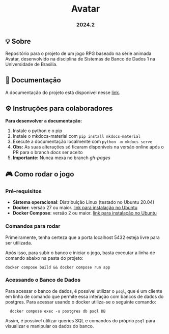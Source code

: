 <h1 align="center"> Avatar </h1>
<h3 align="center"> 2024.2 </h3>

## 💡 Sobre

Repositório para o projeto de um jogo RPG baseado na série animada Avatar, desenvolvido na disciplina de Sistemas de Banco de Dados 1 na Universidade de Brasilia.

## 📒 Documentação

A documentação do projeto está disponivel nesse [link](https://sbd1.github.io/2024.2-Avatar/).


## ⚙️ Instruções para colaboradores

**Para desenvolver a documentação:**

1. Instale o python e o pip
2. Instale o mkdocs-material com ```pip install mkdocs-material```
3. Execute a documentação localmente com ```python -m mkdocs serve```
4. **Obs:** As suas alterações só ficaram disponíveis na versão online após o PR para o branch *docs* ser aceito
5. **Importante:** Nunca mexa no branch *gh-pages*

## 🎮 Como rodar o jogo

### Pré-requisitos

- **Sistema operacional**: Distribuição Linux (testado no Ubuntu 20.04)
- **Docker**: versão 27 ou maior. [link para instalação no Ubuntu](https://docs.docker.com/engine/install/ubuntu/)
- **Docker Compose**: versão 2 ou maior. [link para instalação no Ubuntu](https://docs.docker.com/compose/install/linux/#install-using-the-repository)

### Comandos para rodar

Primeiramente, tenha certeza que a porta localhost 5432 esteja livre para ser utilizada.

Após isso, para subir o banco e iniciar o jogo, basta executar a linha de comando abaixo na pasta do projeto:

```
docker compose build && docker compose run app
```

### Acessando o Banco de Dados

Para acessar o banco de dados, é possível utilizar o `psql`, que é um cliente em linha de comando que permite essa interação com bancos de dados do postgres. Para acessar usando o docker utiliza-se o seguinte comando:

```
  docker compose exec -u postgres db psql DB
```

Assim, é possível utilizar queries SQL e comandos do próprio `psql` para visualizar e manipular os dados do banco.